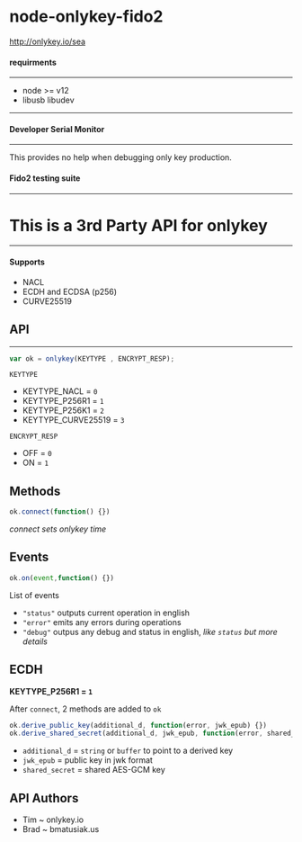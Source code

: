 # node-onlykey-fido2

http://onlykey.io/sea


#### requirments
---

* node >= v12
* libusb libudev

------

#### Developer Serial Monitor
---

This provides no help when debugging only key production.

#### Fido2 testing suite
---


# This is a 3rd Party API for onlykey
---

#### Supports
* NACL
* ECDH and ECDSA (p256)
* CURVE25519


## API
----

```js
var ok = onlykey(KEYTYPE , ENCRYPT_RESP);
```
`KEYTYPE`
*   KEYTYPE_NACL = `0`
*   KEYTYPE_P256R1 = `1`
*   KEYTYPE_P256K1 = `2`
*   KEYTYPE_CURVE25519 = `3`

`ENCRYPT_RESP`
*   OFF = `0`
*   ON  = `1`

Methods
-----

```js
ok.connect(function() {})
```
_connect sets onlykey time_



Events
-----

```js
ok.on(event,function() {})
```

List of events

* `"status"`  outputs current operation in english
* `"error"`   emits any errors during operations
* `"debug"`   outpus any debug and status in english, _like `status` but more details_


ECDH 
-----

__KEYTYPE_P256R1 = `1`__

After `connect`, 2 methods are added to `ok`


```js
ok.derive_public_key(additional_d, function(error, jwk_epub) {})
ok.derive_shared_secret(additional_d, jwk_epub, function(error, shared_secret) {})
```

*   `additional_d` = `string` or `buffer` to point to a derived key
*   `jwk_epub` = public key in jwk format
*   `shared_secret`  = shared AES-GCM key




API Authors
-----------
* Tim ~  onlykey.io
* Brad ~  bmatusiak.us
